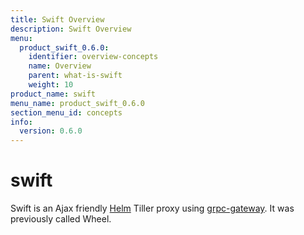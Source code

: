 ```yaml
---
title: Swift Overview
description: Swift Overview
menu:
  product_swift_0.6.0:
    identifier: overview-concepts
    name: Overview
    parent: what-is-swift
    weight: 10
product_name: swift
menu_name: product_swift_0.6.0
section_menu_id: concepts
info:
  version: 0.6.0
---
```


# swift
Swift is an Ajax friendly [Helm](https://github.com/kubernetes/helm) Tiller proxy using [grpc-gateway](https://github.com/grpc-ecosystem/grpc-gateway). It was previously called Wheel.